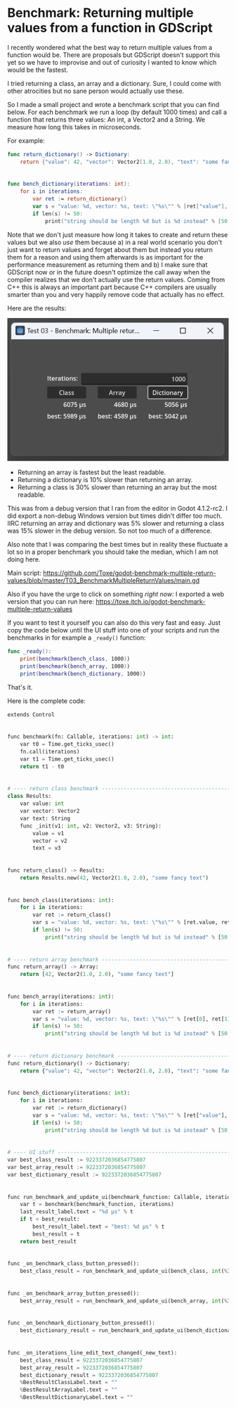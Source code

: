 # Benchmark: Returning multiple values from a function in GDScript

I recently wondered what the best way to return multiple values from a function would be. There are proposals but GDScript doesn't support this yet so we have to improvise and out of curiosity I wanted to know which would be the fastest.

I tried returning a class, an array and a dictionary. Sure, I could come with other atrocities but no sane person would actually use these.

So I made a small project and wrote a benchmark script that you can find below. For each benchmark we run a loop (by default 1000 times) and call a function that returns three values: An int, a Vector2 and a String. We measure how long this takes in microseconds.

For example:

```swift
func return_dictionary() -> Dictionary:
    return {"value": 42, "vector": Vector2(1.0, 2.0), "text": "some fancy text"}


func bench_dictionary(iterations: int):
    for i in iterations:
        var ret := return_dictionary()
        var s = "value: %d, vector: %s, text: \"%s\"" % [ret["value"], ret["vector"], ret["text"]]
        if len(s) != 50:
            print("string should be length %d but is %d instead" % [50, len(s)])
```

Note that we don't just measure how long it takes to create and return these values but we also *use* them because a) in a real world scenario you don't just want to return values and forget about them but instead you return them for a reason and using them afterwards is as important for the performance measurement as returning them and b) I make sure that GDScript now or in the future doesn't optimize the call away when the compiler realizes that we don't actually use the return values. Coming from C++ this is always an important part because C++ compilers are usually smarter than you and very happily remove code that actually has no effect.

Here are the results:

![Alt text](images/screenshot.png)

- Returning an array is fastest but the least readable.
- Returning a dictionary is 10% slower than returning an array.
- Returning a class is 30% slower than returning an array but the most readable.

This was from a debug version that I ran from the editor in Godot 4.1.2-rc2. I did export a non-debug Windows version but times didn't differ too much. IIRC returning an array and dictionary was 5% slower and returning a class was 15% slower in the debug version. So not too much of a difference.

Also note that I was comparing the best times but in reality these fluctuate a lot so in a proper benchmark you should take the median, which I am not doing here.

Main script: https://github.com/Toxe/godot-benchmark-multiple-return-values/blob/master/T03_BenchmarkMultipleReturnValues/main.gd

Also if you have the urge to click on something *right now:* I exported a web version that you can run here: https://toxe.itch.io/godot-benchmark-multiple-return-values

If you want to test it yourself you can also do this very fast and easy. Just copy the code below until the UI stuff into one of your scripts and run the benchmarks in for example a `_ready()` function:

```swift
func _ready():
    print(benchmark(bench_class, 1000))
    print(benchmark(bench_array, 1000))
    print(benchmark(bench_dictionary, 1000))
```

That's it.

Here is the complete code:

```python
extends Control


func benchmark(fn: Callable, iterations: int) -> int:
    var t0 = Time.get_ticks_usec()
    fn.call(iterations)
    var t1 = Time.get_ticks_usec()
    return t1 - t0


# ---- return class benchmark -----------------------------------------------
class Results:
    var value: int
    var vector: Vector2
    var text: String
    func _init(v1: int, v2: Vector2, v3: String):
        value = v1
        vector = v2
        text = v3


func return_class() -> Results:
    return Results.new(42, Vector2(1.0, 2.0), "some fancy text")


func bench_class(iterations: int):
    for i in iterations:
        var ret := return_class()
        var s = "value: %d, vector: %s, text: \"%s\"" % [ret.value, ret.vector, ret.text]
        if len(s) != 50:
            print("string should be length %d but is %d instead" % [50, len(s)])


# ---- return array benchmark -----------------------------------------------
func return_array() -> Array:
    return [42, Vector2(1.0, 2.0), "some fancy text"]


func bench_array(iterations: int):
    for i in iterations:
        var ret := return_array()
        var s = "value: %d, vector: %s, text: \"%s\"" % [ret[0], ret[1], ret[2]]
        if len(s) != 50:
            print("string should be length %d but is %d instead" % [50, len(s)])


# ---- return dictionary benchmark ------------------------------------------
func return_dictionary() -> Dictionary:
    return {"value": 42, "vector": Vector2(1.0, 2.0), "text": "some fancy text"}


func bench_dictionary(iterations: int):
    for i in iterations:
        var ret := return_dictionary()
        var s = "value: %d, vector: %s, text: \"%s\"" % [ret["value"], ret["vector"], ret["text"]]
        if len(s) != 50:
            print("string should be length %d but is %d instead" % [50, len(s)])


# ---- UI stuff -------------------------------------------------------------
var best_class_result := 9223372036854775807
var best_array_result := 9223372036854775807
var best_dictionary_result := 9223372036854775807


func run_benchmark_and_update_ui(benchmark_function: Callable, iterations: int, best_result: int, last_result_label: Label, best_result_label: Label) -> int:
    var t = benchmark(benchmark_function, iterations)
    last_result_label.text = "%d μs" % t
    if t < best_result:
        best_result_label.text = "best: %d μs" % t
        best_result = t
    return best_result


func _on_benchmark_class_button_pressed():
    best_class_result = run_benchmark_and_update_ui(bench_class, int(%IterationsLineEdit.text), best_class_result, %ResultsClassLabel, %BestResultClassLabel)


func _on_benchmark_array_button_pressed():
    best_array_result = run_benchmark_and_update_ui(bench_array, int(%IterationsLineEdit.text), best_array_result, %ResultsArrayLabel, %BestResultArrayLabel)


func _on_benchmark_dictionary_button_pressed():
    best_dictionary_result = run_benchmark_and_update_ui(bench_dictionary, int(%IterationsLineEdit.text), best_dictionary_result, %ResultsDictionaryLabel, %BestResultDictionaryLabel)


func _on_iterations_line_edit_text_changed(_new_text):
    best_class_result = 9223372036854775807
    best_array_result = 9223372036854775807
    best_dictionary_result = 9223372036854775807
    %BestResultClassLabel.text = ""
    %BestResultArrayLabel.text = ""
    %BestResultDictionaryLabel.text = ""
```
